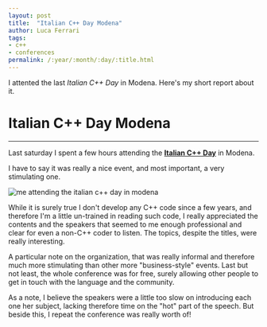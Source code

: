 ```yaml
---
layout: post
title:  "Italian C++ Day Modena"
author: Luca Ferrari
tags:
- c++
- conferences
permalink: /:year/:month/:day/:title.html
---
```

I attented the last *Italian C++ Day* in Modena. Here's my short report about it.

# Italian C++ Day Modena
-----

Last saturday I spent a few hours attending the **[Italian C++ Day](http://www.italiancpp.org/event/cppday17/)** in Modena.

I have to say it was really a nice event, and most important, a very stimulating one.

![me attending the italian c++ day in modena](https://pbs.twimg.com/media/DQB8j90VwAEGL5A.jpg:large)

While it is surely true I don't develop any C++ code since a few years, and therefore I'm a little un-trained in reading such code, I really appreciated the contents and the speakers that seemed to me enough professional and clear for even a non-C++ coder to listen. The topics, despite the titles, were really interesting.

A particular note on the organization, that was really informal and therefore much more stimulating than other more "business-style" events. Last but not least, the whole conference was for free, surely allowing other people to get in touch with the language and the community.

As a note, I believe the speakers were a little too slow on introducing each one her subject, lacking therefore time on the "hot" part of the speech. But beside this, I repeat the conference was really worth of!
